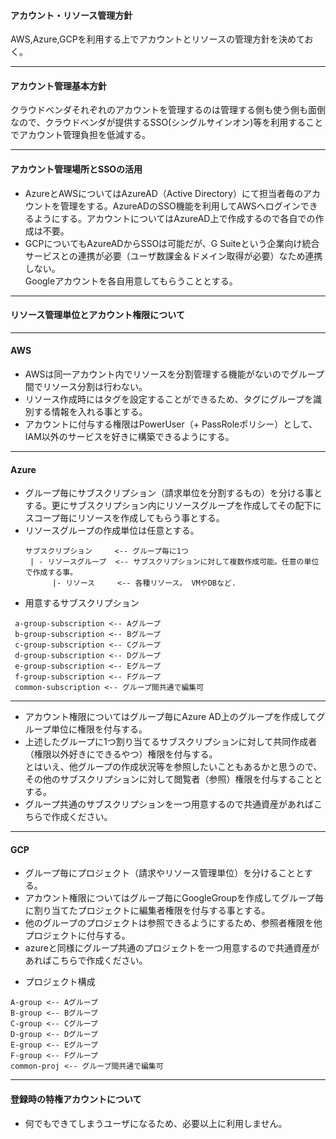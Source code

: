 #### アカウント・リソース管理方針
AWS,Azure,GCPを利用する上でアカウントとリソースの管理方針を決めておく。  

---

#### アカウント管理基本方針  
クラウドベンダそれぞれのアカウントを管理するのは管理する側も使う側も面倒なので、クラウドベンダが提供するSSO(シングルサインオン)等を利用することでアカウント管理負担を低減する。

---

#### アカウント管理場所とSSOの活用
 - AzureとAWSについてはAzureAD（Active Directory）にて担当者毎のアカウントを管理をする。AzureADのSSO機能を利用してAWSへログインできるようにする。アカウントについてはAzureAD上で作成するので各自での作成は不要。
 - GCPについてもAzureADからSSOは可能だが、G Suiteという企業向け統合サービスとの連携が必要（ユーザ数課金＆ドメイン取得が必要）なため連携しない。  
   Googleアカウントを各自用意してもらうこととする。

---

#### リソース管理単位とアカウント権限について

---

#### AWS
- AWSは同一アカウント内でリソースを分割管理する機能がないのでグループ間でリソース分割は行わない。
- リソース作成時にはタグを設定することができるため、タグにグループを識別する情報を入れる事とする。
- アカウントに付与する権限はPowerUser（+ PassRoleポリシー）として、IAM以外のサービスを好きに構築できるようにする。

---

#### Azure  
- グループ毎にサブスクリプション（請求単位を分割するもの）を分ける事とする。更にサブスクリプション内にリソースグループを作成してその配下にスコープ毎にリソースを作成してもらう事とする。
- リソースグループの作成単位は任意とする。
   ```
   サブスクリプション     <-- グループ毎に1つ
    | - リソースグループ  <-- サブスクリプションに対して複数作成可能。任意の単位で作成する事。
         |- リソース     <-- 各種リソース。 VMやDBなど.
   ```

>>>

- 用意するサブスクリプション
```
 a-group-subscription <-- Aグループ
 b-group-subscription <-- Bグループ
 c-group-subscription <-- Cグループ
 d-group-subscription <-- Dグループ
 e-group-subscription <-- Eグループ
 f-group-subscription <-- Fグループ
 common-subscription <-- グループ間共通で編集可
```

---

- アカウント権限についてはグループ毎にAzure AD上のグループを作成してグループ単位に権限を付与する。  
- 上述したグループに1つ割り当てるサブスクリプションに対して共同作成者（権限以外好きにできるやつ）権限を付与する。  
とはいえ、他グループの作成状況等を参照したいこともあるかと思うので、その他のサブスクリプションに対して閲覧者（参照）権限を付与することとする。
- グループ共通のサブスクリプションを一つ用意するので共通資産があればこちらで作成ください。

---

#### GCP  
- グループ毎にプロジェクト（請求やリソース管理単位）を分けることとする。  
- アカウント権限についてはグループ毎にGoogleGroupを作成してグループ毎に割り当てたプロジェクトに編集者権限を付与する事とする。  
- 他のグループのプロジェクトは参照できるようにするため、参照者権限を他プロジェクトに付与する。
- azureと同様にグループ共通のプロジェクトを一つ用意するので共通資産があればこちらで作成ください。

>>>

- プロジェクト構成
```
A-group <-- Aグループ
B-group <-- Bグループ
C-group <-- Cグループ
D-group <-- Dグループ
E-group <-- Eグループ
F-group <-- Fグループ
common-proj <-- グループ間共通で編集可
```

---

#### 登録時の特権アカウントについて
  - 何でもできてしまうユーザになるため、必要以上に利用しません。
